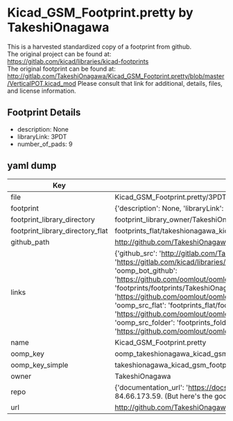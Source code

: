 # Kicad_GSM_Footprint.pretty by TakeshiOnagawa  
This is a harvested standardized copy of a footprint from github.  
The original project can be found at:  
https://gitlab.com/kicad/libraries/kicad-footprints  
The original footprint can be found at:
http://gitlab.com/TakeshiOnagawa/Kicad_GSM_Footprint.pretty/blob/master/VerticalPOT.kicad_mod
Please consult that link for additional, details, files, and license information.  
## Footprint Details
* description: None  
* libraryLink: 3PDT  
* number_of_pads: 9  
## yaml dump  
| Key | Value |  
| --- | --- |  
| file | Kicad_GSM_Footprint.pretty/3PDT.kicad_mod |  
| footprint | {'description': None, 'libraryLink': '3PDT', 'number_of_pads': 9} |  
| footprint_library_directory | footprint_library_owner/TakeshiOnagawa_Kicad_GSM_Footprint.pretty |  
| footprint_library_directory_flat | footprints_flat/takeshionagawa_kicad_gsm_footprint_3pdt/working |  
| github_path | http://github.com/TakeshiOnagawa/Kicad_GSM_Footprint.pretty/blob/master/3PDT.kicad_mod |  
| links | {'github_src': 'http://gitlab.com/TakeshiOnagawa/Kicad_GSM_Footprint.pretty/blob/master/VerticalPOT.kicad_mod', 'github_src_repo': 'https://gitlab.com/kicad/libraries/kicad-footprints', 'oomp_bot': 'footprints/takeshionagawa_kicad_gsm_footprint_3pdt/working', 'oomp_bot_github': 'https://github.com/oomlout/oomlout_oomp_footprint_bot/tree/main/footprints/takeshionagawa_kicad_gsm_footprint_3pdt/working', 'oomp_doc': 'footprints/footprints/TakeshiOnagawa/Kicad_GSM_Footprint/3PDT/working/', 'oomp_doc_github': 'https://github.com/oomlout/oomlout_oomp_footprint_doc/tree/main/footprints/footprints/TakeshiOnagawa/Kicad_GSM_Footprint/3PDT/working', 'oomp_src_flat': 'footprints_flat/footprints_flat/takeshionagawa_kicad_gsm_footprint_3pdt/working', 'oomp_src_flat_github': 'https://github.com/oomlout/oomlout_oomp_footprint_src/tree/main/footprints_flat/takeshionagawa_kicad_gsm_footprint_3pdt/working', 'oomp_src_folder': 'footprints_folder/footprints_folder/TakeshiOnagawa/Kicad_GSM_Footprint/3PDT/working', 'oomp_src_folder_github': 'https://github.com/oomlout/oomlout_oomp_footprint_src/tree/main/footprints_folder/TakeshiOnagawa/Kicad_GSM_Footprint/3PDT/working'} |  
| name | Kicad_GSM_Footprint.pretty |  
| oomp_key | oomp_takeshionagawa_kicad_gsm_footprint_3pdt |  
| oomp_key_simple | takeshionagawa_kicad_gsm_footprint_3pdt |  
| owner | TakeshiOnagawa |  
| repo | {'documentation_url': 'https://docs.github.com/rest/overview/resources-in-the-rest-api#rate-limiting', 'message': "API rate limit exceeded for 84.66.173.59. (But here's the good news: Authenticated requests get a higher rate limit. Check out the documentation for more details.)"} |  
| url | http://github.com/TakeshiOnagawa/Kicad_GSM_Footprint.pretty |  

